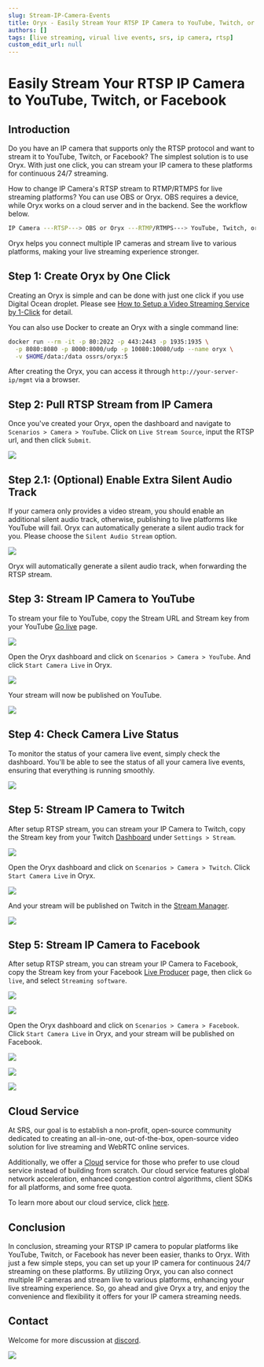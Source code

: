```yaml
---
slug: Stream-IP-Camera-Events
title: Oryx - Easily Stream Your RTSP IP Camera to YouTube, Twitch, or Facebook
authors: []
tags: [live streaming, virual live events, srs, ip camera, rtsp]
custom_edit_url: null
---
```


# Easily Stream Your RTSP IP Camera to YouTube, Twitch, or Facebook

## Introduction

Do you have an IP camera that supports only the RTSP protocol and want to stream it to YouTube, Twitch, 
or Facebook? The simplest solution is to use Oryx. With just one click, you can stream your IP 
camera to these platforms for continuous 24/7 streaming.

<!--truncate-->

How to change IP Camera's RTSP stream to RTMP/RTMPS for live streaming platforms? You can use OBS or 
Oryx. OBS requires a device, while Oryx works on a cloud server and in the backend. See the 
workflow below.

```bash
IP Camera ---RTSP---> OBS or Oryx ---RTMP/RTMPS---> YouTube, Twitch, or Facebook
```

Oryx helps you connect multiple IP cameras and stream live to various platforms, making your live 
streaming experience stronger.

## Step 1: Create Oryx by One Click

Creating an Oryx is simple and can be done with just one click if you use Digital Ocean droplet.
Please see [How to Setup a Video Streaming Service by 1-Click](./2022-04-09-Oryx-Tutorial.md) for detail.

You can also use Docker to create an Oryx with a single command line:

```bash
docker run --rm -it -p 80:2022 -p 443:2443 -p 1935:1935 \
  -p 8080:8080 -p 8000:8000/udp -p 10080:10080/udp --name oryx \
  -v $HOME/data:/data ossrs/oryx:5
```

After creating the Oryx, you can access it through `http://your-server-ip/mgmt` via a browser.

## Step 2: Pull RTSP Stream from IP Camera

Once you've created your Oryx, open the dashboard and navigate to `Scenarios > Camera > YouTube`. 
Click on `Live Stream Source`, input the RTSP url, and then click `Submit`.

![](/img/blog-2023-10-11-01.png)

## Step 2.1: (Optional) Enable Extra Silent Audio Track

If your camera only provides a video stream, you should enable an additional silent audio track, 
otherwise, publishing to live platforms like YouTube will fail. Oryx can automatically generate 
a silent audio track for you. Please choose the `Silent Audio Stream` option.

![](/img/blog-2023-10-11-14.png)

Oryx will automatically generate a silent audio track, when forwarding the RTSP stream.

## Step 3: Stream IP Camera to YouTube

To stream your file to YouTube, copy the Stream URL and Stream key from your YouTube [Go live](https://studio.youtube.com/channel/UC/livestreaming) page.

![](/img/blog-2023-10-11-02.png)

Open the Oryx dashboard and click on `Scenarios > Camera > YouTube`. And click `Start Camera Live` in Oryx.

![](/img/blog-2023-10-11-03.png)

Your stream will now be published on YouTube.

![](/img/blog-2023-10-11-04.png)

## Step 4: Check Camera Live Status

To monitor the status of your camera live event, simply check the dashboard. You'll be able to see the status of all your camera live events, ensuring that everything is running smoothly.

![](/img/blog-2023-10-11-05.png)

## Step 5: Stream IP Camera to Twitch

After setup RTSP stream, you can stream your IP Camera to Twitch, copy the Stream key from your 
Twitch [Dashboard](https://www.twitch.tv/dashboard/settings) under `Settings > Stream`.

![](/img/blog-2023-10-11-06.png)

Open the Oryx dashboard and click on `Scenarios > Camera > Twitch`. Click `Start Camera Live` in Oryx.

![](/img/blog-2023-10-11-07.png)

And your stream will be published on Twitch in the [Stream Manager](https://www.twitch.tv/dashboard/stream).

![](/img/blog-2023-10-11-08.png)

## Step 5: Stream IP Camera to Facebook

After setup RTSP stream, you can stream your IP Camera to Facebook, copy the Stream key from your 
Facebook [Live Producer](https://www.facebook.com/live/producer?ref=OBS) page,
then click `Go live`, and select `Streaming software`.

![](/img/blog-2023-10-11-09.png)

![](/img/blog-2023-10-11-10.png)

Open the Oryx dashboard and click on `Scenarios > Camera > Facebook`. Click `Start Camera Live` in Oryx, and your stream will be published on Facebook.

![](/img/blog-2023-10-11-11.png)

![](/img/blog-2023-10-11-12.png)

![](/img/blog-2023-10-11-13.png)

## Cloud Service

At SRS, our goal is to establish a non-profit, open-source community dedicated to creating an all-in-one, 
out-of-the-box, open-source video solution for live streaming and WebRTC online services.

Additionally, we offer a [Cloud](../cloud) service for those who prefer to use cloud service instead of building from 
scratch. Our cloud service features global network acceleration, enhanced congestion control algorithms, 
client SDKs for all platforms, and some free quota.

To learn more about our cloud service, click [here](../cloud).

## Conclusion

In conclusion, streaming your RTSP IP camera to popular platforms like YouTube, Twitch, or Facebook has never 
been easier, thanks to Oryx. With just a few simple steps, you can set up your IP camera for continuous 
24/7 streaming on these platforms. By utilizing Oryx, you can also connect multiple IP cameras and stream 
live to various platforms, enhancing your live streaming experience. So, go ahead and give Oryx a try, and 
enjoy the convenience and flexibility it offers for your IP camera streaming needs.

## Contact

Welcome for more discussion at [discord](https://discord.gg/bQUPDRqy79).

![](https://ossrs.io/gif/v1/sls.gif?site=ossrs.io&path=/lts/blog-en/2023-10-11-Stream-IP-Camera-Events)
